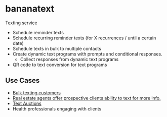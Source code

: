 # bananatext
Texting service

* Schedule reminder texts
* Schedule recurring reminder texts (for X recurrences / until a certain date)
* Schedule texts in bulk to multiple contacts
* Create dynamic text programs with prompts and conditional responses.
  * Collect responses from dynamic text programs
*  QR code to text conversion for text programs

## Use Cases
* [Bulk texting customers](https://www.eztexting.com/)
* [Real estate agents offer prospective clients ability to text for more info.](http://www.smartleadcapture.com/how-real-estate-agents-use-text-messaging-to-capture-leads/)
* [Text Auctions](http://www.silentauctiontexting.com/)
* Health professionals engaging with clients

